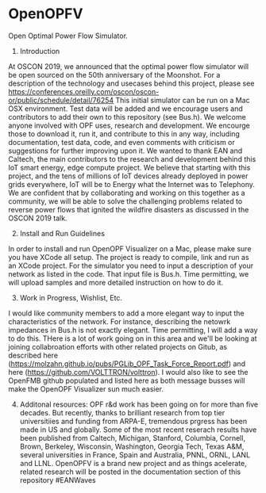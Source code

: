 # OpenOPFV
Open Optimal Power Flow Simulator.

1. Introduction

At OSCON 2019, we announced that the optimal power flow simulator will be open sourced on the 50th anniversary of the Moonshot. For a description of the technology and usecases behind this project, please see https://conferences.oreilly.com/oscon/oscon-or/public/schedule/detail/76254
This initial simulator can be run on a Mac OSX environment. Test data will be added and we encourage users and contributors to add their own to this repository (see Bus.h). We welcome anyone involved with OPF uses, research and development. We encourge those to download it, run it, and contribute to this in any way, including documentation, test data, code, and even comments with criticism or suggestions for further improving upon it. We wanted to thank EAN and Caltech, the main contributors to the research and development behind this IoT smart energy, edge compute project. We believe that starting with this project, and the tens of millions of IoT devices already deployed in power grids everywhere, IoT will be to Energy what the Internet was to Telephony. We are confident that by collaborating and working on this together as a community, we will be able to solve the challenging problems related to reverse power flows that ignited the wildfire disasters as discussed in the OSCON 2019 talk.

2. Install and Run Guidelines

In order to install and run OpenOPF Visualizer on a Mac, please make sure you have XCode all setup. The project is ready to compile, link and run as an XCode project. For the simulator you need to input a description of your network as listed in the code. That input file is Bus.h. Time permitting, we will upload samples and more detailed instruction on how to do it.

3. Work in Progress, Wishlist, Etc.

I would like community members to add a more elegant way to input the characteristics of the network. For instance, describing the netowrk impedances in Bus.h is not exactly elegant. Time permitting, I will add a way to do this. THere is a lot of work going on in this area and we'll be looking at joining collabroation efforts with other related projects on Gitub, as described here (https://molzahn.github.io/pubs/PGLib_OPF_Task_Force_Report.pdf) and here (https://github.com/VOLTTRON/volttron). I would also like to see the OpenFMB github populated and listed here as both message busses will make the OpenOPF Visualizer sun much easier.

4. Additonal resources:
OPF r&d work has been going on for more than five decades. But recently, thanks to brilliant research from top tier universitiies and funding from ARPA-E, tremendous prgress has been made in US and globally. Some of the most recent reserach results have been published from Caltech, Michigan, Stanford, Columbia, Cornell, Brown, Berkeley, Wisconsin, Washington, Georgia Tech, Texas A&M, several universities in France, Spain and Australia, PNNL, ORNL, LANL and LLNL. OpenOPFV is a brand new project and as things acelerate, related research will be posted in the documentation section of this repository #EANWaves
